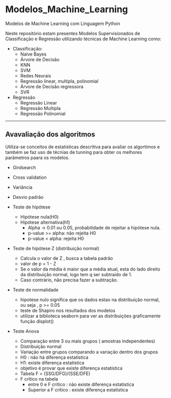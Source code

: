 # Modelos_Machine_Learning
Modelos de Machine Learning com Linguagem Python

Neste repositório estam presentes Modelos Supervisionados de Classificação e Regressão utilizando técnicas de Machine Learning como:<br>
* Classificação:
  * Naive Bayes
  * Árvore de Decisão
  * KNN 
  * SVM
  * Redes Neurais
  * Regressão linear, multipla, polinomial
  * Árvore de Decisão regressora
  * SVR 
* Regressão
  * Regressão Linear
  * Regressão Multipla
  * Regressão Polinomial
---

## Avavaliação dos algoritmos

Utiliza-se conceitos de estatisticas descritiva para avaliar os algortimos e também se faz uso de técnias de tunning para obter os melhores parãmetros paara os modelos.

* Girdsearch
* Cross validation
* Variância
* Desvio padrão
* Teste de hipótese
  * Hipótese nula(H0)
  * Hipótese alternativa(h1)
    * Alpha -> 0.01 ou 0.05, probabilidade de rejeitar a hipótese nula.
    * p-value >= alpha: não rejeita H0
    * p-value < alpha: rejeita H0
* Teste de hipótese Z (distribuição normal)
  * Calcula o valor de Z , busca a tabela padrão
  * valor de p = 1 - Z 
  * Se o valor da média é maior que a média atual, esta do lado direito da distribuição normal, logo tem q ser subtraido de 1.
  * Caso contrário, não precisa fazer a subtração.
  
* Teste de normalidade
  * hipotese nulo significa que os dados estao na distribuição normal, ou seja , p >= 0.05
  * teste de Shapiro nos resultados dos modelos
  * utilizar a biblioteca seaborn para ver as distribuições graficamente função displot()

* Teste Anova
  * Comparação entre 3 ou mais grupos ( amostras independentes)
  * Distribuição normal
  * Variação entre grupos comparando a variação dentro dos grupos
  * H0 : não há diferença estatística
  * H1: existe diferença estatística
  * objetivo é provar que existe diferença estatística
  * Tabela F = (SSG/DFG)/(SSE/DFE)
  * F crítico na tabela
    *  entre 0 e F critico : não existe diferença estatistica
    * Superior a F crítico : existe diferença estatística
  
